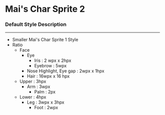 # Mai's Char Sprite 2

### Default Style Description
---
- Smaller Mai's Char Sprite 1 Style
- Ratio
	- Face
		- Eye
			- Iris : 2 wpx x 2hpx
			- Eyebrow : 5wpx
		- Nose Highlight, Eye gap : 2wpx x 1hpx
		- Hair : 16wpx x 16 hpx
	- Upper : 3hpx
		- Arm : 3wpx
			- Palm : 2px
	- Lower : 4hpx
		- Leg : 3wpx x 3hpx 
			- Foot : 2wpx